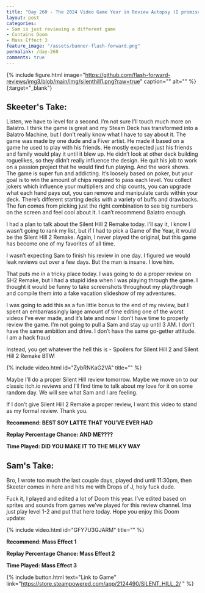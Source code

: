 ```yaml
---
title: "Day 260 - The 2024 Video Game Year in Review Autopsy (I promise we'll be finished soon)"
layout: post
categories:
- Sam is just reviewing a different game
- Contains Doom
- Mass Effect 3
feature_image: "/assets/banner-flash-forward.png"
permalink: /day-260
comments: true
---
```


{% include figure.html image="https://github.com/flash-forward-reviews/img3/blob/main/img/silenthill1.png?raw=true" caption="" alt="" %}{:target="_blank"}
 
## Skeeter's Take:

Listen, we have to level for a second. 
I’m not sure I’ll touch much more on Balatro. I think the game is great and my Steam Deck has transformed into a Balatro Machine, but I don’t really know what I have to say about it. 
The game was made by one dude and a Fiver artist. He made it based on a game he used to play with his friends. He mostly expected just his friends and family would play it until it blew up. He didn’t look at other deck building roguelikes, so they didn’t really influence the design. He quit his job to work on a passion project that he would find fun playing. 
And the work shows. The game is super fun and addicting. It’s loosely based on poker, but your goal is to win the amount of chips required to pass each level. You collect jokers which influence your multipliers and chip counts, you can upgrade what each hand pays out, you can remove and manipulate cards within your deck. There’s different starting decks with a variety of buffs and drawbacks. The fun comes from picking just the right combination to see big numbers on the screen and feel cool about it. I can’t recommend Balatro enough. 

I had a plan to talk about the Silent Hill 2 Remake today. I’ll say it, I know I wasn’t going to rank my list, but if I had to pick a Game of the Year, it would be the Silent Hill 2 Remake. Again, I never played the original, but this game has become one of my favorites of all time. 

I wasn’t expecting Sam to finish his review in one day. I figured we would leak reviews out over a few days. 
But the man is insane. I love him. 

That puts me in a tricky place today. I was going to do a proper review on SH2 Remake, but I had a stupid idea when I was playing through the game. I thought it would be funny to take screenshots throughout my playthrough and compile them into a fake vacation slideshow of my adventures. 

I was going to add this as a fun little bonus to the end of my review, but I spent an embarrassingly large amount of time editing one of the worst videos I’ve ever made, and it’s late and now I don’t have time to properly review the game. I’m not going to pull a Sam and stay up until 3 AM. I don’t have the same ambition and drive. I don’t have the same go-getter attitude. I am a hack fraud 

Instead, you get whatever the hell this is - Spoilers for Silent Hill 2 and Silent Hill 2 Remake BTW: 

{% include video.html id="ZybRNKaG2VA" title="" %}

Maybe I’ll do a proper Silent Hill review tomorrow. Maybe we move on to our classic itch.io reviews and I’ll find time to talk about my love for it on some random day.  We will see what Sam and I are feeling. 

If I don’t give Silent Hill 2 Remake a proper review, I want this video to stand as my formal review. Thank you. 

**Recommend: BEST SOY LATTE THAT YOU’VE EVER HAD**

**Replay Percentage Chance: AND ME????**

**Time Played: DID YOU MAKE IT TO THE MILKY WAY**

## Sam's Take:

Bro, I wrote too much the last couple days, played dnd until 11:30pm, then Skeeter comes in here and hits me with Drops of J, holy fuck dude.

Fuck it, I played and edited a lot of Doom this year. I’ve edited based on sprites and sounds from games we’ve played for this review channel. Ima just play level 1-2 and put that here today. Hope you enjoy this Doom update:

{% include video.html id="GFY7U3GJARM" title="" %}

**Recommend: Mass Effect 1**

**Replay Percentage Chance: Mass Effect 2**

**Time Played: Mass Effect 3** 

{% include button.html text="Link to Game" link="https://store.steampowered.com/app/2124490/SILENT_HILL_2/ " %}